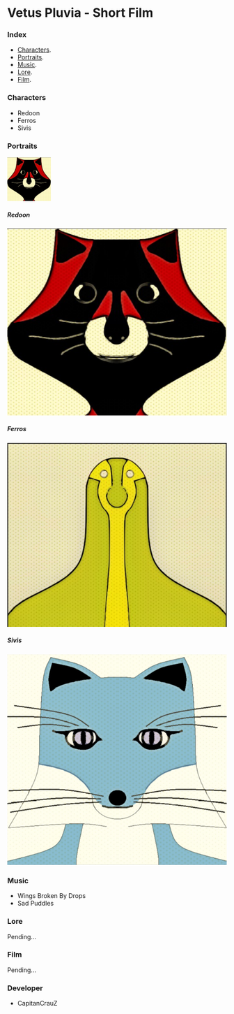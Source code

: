 # Vetus Pluvia - Short Film

### Index

- [Characters](#Characters).
- [Portraits](#Portraits).
- [Music](#Music).
- [Lore](#Lore).
- [Film](#Film).

### Characters
- Redoon
- Ferros
- Sivis

### Portraits
<img src="https://github.com/CapitanCrauZ/Vetus-Pluvia/blob/master/Characters/Portrait/Redoon.png" width="100" height="100">

##### Redoon

![Image](https://github.com/CapitanCrauZ/Vetus-Pluvia/blob/master/Characters/Portrait/Redoon.png)

##### Ferros

![Image](https://github.com/CapitanCrauZ/Vetus-Pluvia/blob/master/Characters/Portrait/Ferros.png)

##### Sivis

![Image](https://github.com/CapitanCrauZ/Vetus-Pluvia/blob/master/Characters/Portrait/Sivis.png)

### Music
- Wings Broken By Drops
- Sad Puddles

### Lore
Pending...

### Film
Pending...

### Developer 
- CapitanCrauZ